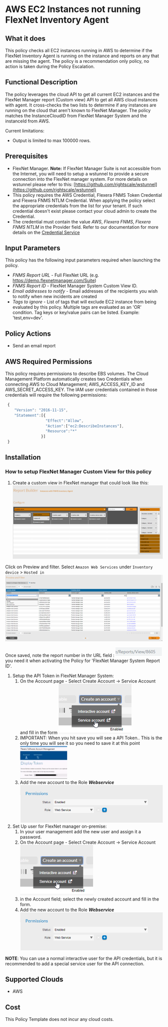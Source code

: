 # AWS EC2 Instances not running FlexNet Inventory Agent

## What it does

This policy checks all EC2 instances running in AWS to determine if the FlexNet Inventory Agent is running on the instance and reports on any that are missing the agent.
The policy is a recommendation only policy, no action is taken during the Policy Escalation.

## Functional Description

The policy leverages the cloud API to get all current EC2 instances and the FlexNet Manager report (Custom view) API to get all AWS cloud instances with agent. It cross-checks the two lists to determine if any instances are running on the cloud that aren't known to FlexNet Manager.  The policy matches the InstanceCloudID from FlexNet Manager System and the instanceId from AWS.

Current limitations:

- Output is limited to max 100000 rows.

## Prerequisites

- FlexNet Manager.
    __Note:__ If FlexNet Manager Suite is not accessible from the Internet, you will need to setup a wstunnel to provide a secure connection into the FlexNet manager system.
    For more details on wstunnel please refer to this: [https://github.com/rightscale/wstunnel](https://github.com/rightscale/wstunnel)
- This policy requires the AWS Credential, Flexera FNMS Token Credential and Flexera FNMS NTLM Credential. When applying the policy select the appropriate credentials from the list for your tenant. If such credential doesn't exist please contact your cloud admin to create the Credential.
- The credential must contain the value *AWS*, *Flexera FNMS*, *Flexera FNMS NTLM* in the Provider field. Refer to our documentation for more details on the [Credential Service](https://docs.rightscale.com/credentials/)

## Input Parameters

This policy has the following input parameters required when launching the policy.

- *FNMS Report URL* - Full FlexNet URL (e.g. <https://demo.flexnetmanager.com/Suite>)
- *FNMS Report ID* - FlexNet Manager System Custom View ID.
- *Email addresses to notify* - Email addresses of the recipients you wish to notify when new incidents are created
- *Tags to ignore* - List of tags that will exclude EC2 instance from being evaluated by this policy. Multiple tags are evaluated as an 'OR' condition. Tag keys or key/value pairs can be listed. Example: 'test,env=dev'.

## Policy Actions

- Send an email report

## AWS Required Permissions

This policy requires permissions to describe EBS volumes.
The Cloud Management Platform automatically creates two Credentials when connecting AWS to Cloud Management; AWS_ACCESS_KEY_ID and AWS_SECRET_ACCESS_KEY. The IAM user credentials contained in those credentials will require the following permissions:

```javascript
 {
    "Version": "2016-11-15",
    "Statement":[{
                  "Effect":"Allow",
                  "Action":["ec2:DescribeInstances"],
                  "Resource":"*"
                }]
 }
```

## Installation

### How to setup FlexNet Manager Custom View for this policy

1. Create a custom view in FlexNet manager that could look like this: ![Alt text][FNMSReport]

Click on Preview and filter.
Select `Amazon Web Services` under `Inventory device` > `Hosted in` ![Alt text][FilterFNMSReport]

Once saved, note the report number in thr URL field : ![Alt text][ReportNumber] you need it when activating the Policy for 'FlexNet Manager System Report ID'.

1. Setup the API Token in FlexNet Manager System:
    1. On the Account page - Select Create Account -> Service Account and fill in the form ![Alt text][CreateServeceAccount]
    1. IMPORTANT: When you hit save you will see a API Token.. This is the only time you will see it so you need to save it at this point ![Alt text][APIToken]
    1. Add the new account to the Role ___Webservice___ ![Alt text][WebServiceRole]
1. Set Up user for FlexNet manager on-premise:
    1. In your user management add the new user and assign it a password.
    1. On the Account page - Select Create Account -> Service Account ![Alt text][CreateServeceAccount]
    1. in the Account field; select the newly created account and fill in the form.
    1. Add the new account to the Role ___Webservice___ ![Alt text][WebServiceRole]

__NOTE__: You can use a normal interactive user for the API credentials, but it is recommended to add a special service user for the API connection.

## Supported Clouds

- AWS

## Cost

This Policy Template does not incur any cloud costs.

<!-- Image referances -->
[APIToken]: images/APIToken.png "APIToken"
[CreateServeceAccount]: images/CreateServeceAccount.png "Create Service Account"
[FNMSReport]: images/FNMS_cv_Report.png "FNMS Cloud Instance Report"
[FilterFNMSReport]: images/Filter_FNMS_Report.PNG "FNMS Amazon Web Services Instance Report"
[ReportNumber]: images/ReportNumber.png "Report Number"
[WebServiceRole]: images/WebServiceRole.png "WebServiceRole"
[CMPToken]: images/CMP_NewToken.png "CMP Token"
